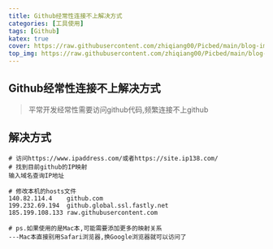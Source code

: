 ```yaml
---
title: Github经常性连接不上解决方式
categories: [工具使用]
tags: [Github]
katex: true
cover: https://raw.githubusercontent.com/zhiqiang00/Picbed/main/blog-images/2022/03/20/b36a188093daf2e64a217a84bf183201-nKO_1QyFh9o-2edcfd.jpg
top_img: https://raw.githubusercontent.com/zhiqiang00/Picbed/main/blog-images/2022/03/20/9d2244833e878e2169062087c9ab0874-wallhaven-g72p87-af7e51.jpg
---
```

## Github经常性连接不上解决方式

> 平常开发经常性需要访问github代码,频繁连接不上github



## 解决方式

```
# 访问https://www.ipaddress.com/或者https://site.ip138.com/
# 找到目前github的IP映射
输入域名查询IP地址

# 修改本机的hosts文件
140.82.114.4	github.com
199.232.69.194	github.global.ssl.fastly.net
185.199.108.133	raw.githubusercontent.com

# ps.如果使用的是Mac本,可能需要添加更多的映射关系
---Mac本直接别用Safari浏览器,换Google浏览器就可以访问了
```